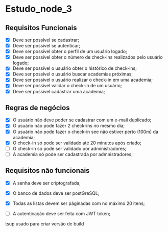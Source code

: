# Estudo_node_3


## Requisitos Funcionais

- [x] Deve ser possível se cadastrar;
- [X] Deve ser possível se autenticar;
- [X] Deve ser possível obter o perfil de um usuário logado;
- [X] Deve ser possível obter o número de check-ins realizados pelo usuário logado;
- [X] Deve ser possível o usuário obter o histórico de check-ins;
- [X] Deve ser possível o usuário buscar academias próximas;
- [X] Deve ser possível o usuário realizar o check-in em uma academia;
- [X] Deve ser possível validar o check-in de um usuário;
- [X] Deve ser possível cadastrar uma academia;

## Regras de negócios

- [x] O usuário não deve poder se cadastrar com um e-mail duplicado;
- [X] O usuário não pode fazer 2 check-ins no mesmo dia;
- [x] O usuário não pode fazer o check-in see não estiver perto (100m) da academia;
- [X] O check-in só pode ser validado até 20 minutos após criado;
- [ ] O check-in só pode ser validado por administradores;
- [ ] A academia só pode ser cadastrada por admnistradores;
 
## Requisitos não funcionais
- [x] A senha deve ser criptografada;
- [x] O banco de dados deve ser postGreSQL;
- [X] Todas as listas devem ser páginadas com no máximo 20 itens;
- [ ] A autenticação deve ser feita com JWT token;


tsup usado para criar versão de build